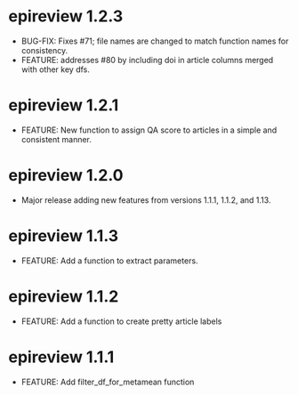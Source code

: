 # epireview 1.2.3

* BUG-FIX: Fixes #71; file names are changed to match function names for consistency.
* FEATURE: addresses #80 by including doi in article columns merged with other key dfs.

# epireview 1.2.1

* FEATURE: New function to assign QA score to articles in a simple and consistent manner.

# epireview 1.2.0

* Major release adding new features from versions 1.1.1, 1.1.2, and 1.13.

# epireview 1.1.3

* FEATURE: Add a function to extract parameters.

# epireview 1.1.2

* FEATURE: Add a function to create pretty article labels

# epireview 1.1.1

* FEATURE: Add filter_df_for_metamean function
